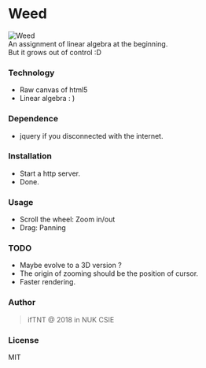 Weed
======

![Weed](https://i.imgur.com/61mIVHT.png)  
An assignment of linear algebra at the beginning.  
But it grows out of control :D  

### Technology
* Raw canvas of html5
* Linear algebra : )

### Dependence
* jquery if you disconnected with the internet.

### Installation
* Start a http server.
* Done.

### Usage
* Scroll the wheel: Zoom in/out
* Drag: Panning

### TODO
* Maybe evolve to a 3D version ?
* The origin of zooming should be the position of cursor.
* Faster rendering.

### Author
> ifTNT @ 2018 in NUK CSIE

### License
MIT
